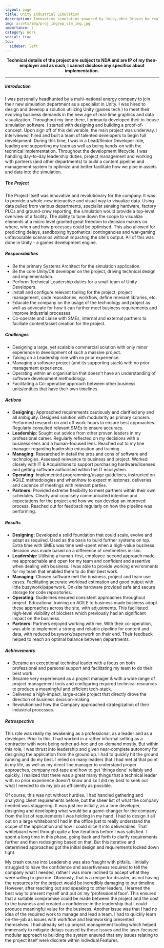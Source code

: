 ```yaml
---
layout: page
title: Unity Industrial Simulation
description: Innovative simulation powered by Unity.<br> Driven by real-world data & facilitating business decisions.
img: assets/img/proj_img/wp_sim_img.jpg
importance: 2
category: Work
social: true
toc:
  sidebar: left
---
```


<p style="text-align:center">
  <b>Technical details of the project are subject to NDA and are IP of my then-employer and as such, I cannot disclose any specifics about implementation.</b>
</p>
<hr>
<p>
  <h5>Introduction</h5>
    I was personally headhunted by a multi-national energy company to join their new simulation department as a specialist in Unity. I was hired to design and develop a solution utilizing Unity (games tech.) to meet their evolving business demands in the new age of real-time graphics and data visualization. Throughout my time there, I primarily developed their in-house simulation software. I started with designing and building a proof-of-concept. Upon sign off of this deliverable, the main project was underway. I interviewed, hired and built a team of talented developers to begin full development. During this time, I was in a Lead/Senior Developer role, leading and supporting my team as well as being hands-on with the technical implementation. Throughout the development lifecycle, I was handling day-to-day leadership duties, project management and working with partners (and other departments) to build a content pipeline and management system to optimize and better facilitate how we pipe in assets and data into the simulation.
</p>
<p>
  <h5>The Project</h5>
    The Project itself was innovative and revolutionary for the company. It was to provide a whole-new interactive and visual way to visualize data. Using data pulled from various departments, specialist sensing hardware, factory PLCs and ground-crew reporting, the simulation would provide a top-level overview of a facility. The ability to tune down the scope to visualize elements at a micro level granted great freedom to decision makers on where, when and how processes could be optimised. This also allowed for predicting delays, sandboxing hypothetical contingencies and war-gaming unfavourable scenarios without impacting the site's output. All of this was done in Unity - a games development engine.
</p>
<p>
  <h5>Responsibilities</h5>
  <ul>
    <li>Be the primary Systems Architect for the simulation application.</li>
    <li>Be the core Unity/C# developer on the project, driving technical design and implementation.</li>
    <li>Perform Technical Leadership duties for a small team of Unity Developers.</li>
    <li>Install and configure relevant tooling for the project; project management, code repositories, workflow, define relevant libraries, etc.</li>
    <li>Educate the company on the usage of the technology and project as well as advocate for how it can further meet business requirements and improve industrial processes.</li>
    <li>Co-operate and Liaise with SMEs, internal and external partners to faciliate content/asset creation for the project.</li>
  </ul>
  <h5>Challenges</h5>
  <ul>
    <li>Designing a large, yet scalable commercial solution with only minor experience in development of such a massive project.</li>
    <li>Taking on a Leadership role with no prior experience.</li>
    <li>Managing a software project (and its supporting stack) with no prior management experience.</li>
    <li>Operating within an organisation that doesn't have an understanding of software development methodology.</li>
    <li>Facilitating a Co-operative approach between other business units/entities that have their own timelines.</li>
  </ul>
  <h5>Actions</h5>
  <ul>
    <li><b>Designing:</b> Approached requirements cautiously and clarified any and all ambiguity. Designed solution with modularity as primary concern. Performed research on and off work-hours to ensure best approaches. Regularly consulted relevant SMEs to ensure accuracy.</li>
    <li><b>Leadership:</b> Sought out advice from other proven leaders in my professional career. Regularly reflected on my decisions with a business-lens and a human-focused lens. Reached out to my line manager regarding leadership education and training.</li>
    <li><b>Managing:</b> Researched in detail the pros and cons of software and technologies. Assessed relevance to business and project. Worked closely with IT & Acquisitions to support purchasing hardware/licenses and getting software authorised within the IT ecosystem.</li>
    <li><b>Operating:</b> Implemented programming/usage guidelines, instructed on AGILE methodologies and when/how to expect milestones, deliveries and cadence of meetings with relevant parties.</li>
    <li><b>Partners:</b> Provided extreme flexibility to meet partners within their own schedules. Clearly and concisely communicated intention and expectations for the project and how we can develop an improved process. Reached out for feedback regularly on how the pipeline was performing.</li>
  </ul>
  <h5>Results</h5>
  <ul>
    <li><b>Designing:</b> Developed a solid foundation that could scale, evolve and adapt as required. Used as the basis to build further systems on top. Extra time with SMEs was time well-spent when a high-value business decision was made based on a difference of centimeters in-sim.</li>
    <li><b>Leadership:</b> Utilising a human-first, employee-second approach made me approachable and open for my team and confident and assertive when dealing with business. I was able to provide working environments for my team that enabled them to do their best work.</li>
    <li><b>Managing:</b> Chosen software met the business, project and team use cases. Facilitating accurate workload estimation and good output with little busywork/paperwork. On-site hardware provided safe and secure storage for code repositories.</li>
    <li><b>Operating:</b> Guidelines ensured consistent approaches throughout project. Educational training on AGILE to business made business adopt these approaches across the site, with adjustments. This facilitated high-level visibility of blockers which previously had an significant impact on the business.</li>
    <li><b>Partners:</b> Partners enjoyed working with me. With their co-operation, was able to implement a strong and reliable pipeline for content and data, with reduced busywork/paperwork on their end. Their feedback helped to reach an optimal balance between departments.</li>
  </ul>
  <h5>Achievements</h5>
  <ul>
    <li>Became an exceptional technical leader with a focus on both professional and personal support and facilitating my team to do their best work.</li>
    <li>Became very experienced as a project manager & with a wide range of project management tools and configuring required technical resources to produce a meaningful and efficient tech-stack.</li>
    <li>Delivered a high-impact, large-scale project that directly drove the direction of business decision-making.</li>
    <li>Revolutionised how the Company approached strategization of their industrial processes.</li>
  </ul>
  <p>
    <p>
      <h5>Retrospective</h5>
      This role was really my awakening as a professional, as a leader and as a developer. Prior to this, I had worked in a rather informal setting as a contractor with work being rather ad-hoc and on-demand mostly. But within this role, I was thrust into leadership and given near-complete autonomy for designing the application from the ground up. I had to quickly hit the ground running and do my best. I relied on many leaders that I had met at that point in my life, as well as my direct line manager to understand proper approaches, company red-tape and how to get 'things done' reliably and quickly. I realized that there was a great many things that a technical leader with no prior experience doesn't know and so I did my best to seek out what I needed to do my job as efficiently as possible.
    </p>
    <p>
      Of course, this was not without hurdles. I had handled gathering and analyzing client requirements before, but the sheer list of what the company needed was staggering. It was just me initially, as a lone developer, designing and developing what would be a game-changer for the company from the list of requirements I was holding in my hand. I had to design it all out on a large whiteboard I had in the office just to really understand the scope of the application and how I could slice it into deliverables. That whiteboard went through quite a few iterations before I was satisfied. I spent a long time in this phase, going back and forth to clarify requirements further and then redesigning based on that. But this iterative and determined approached got the initial design and requirements locked down tight.
    </p>
    <p>
      My crash course into Leadership was also fraught with pitfalls. I initially struggled to have the confidence and assertiveness required to tell the company what I needed, rather I was more inclined to accept what they were willing to give me. Obviously, that is a recipe for disaster, as not having the resources for the project would be incredibly damaging to our timeline. However, after reaching out and speaking to other leaders, I learned the best way to present myself and put on my 'professional face'. This ensured that a suitable compromise could be made between the project and the cost to the business and created a confidence in the leadership that I could produce meaningful value for the business. Another issue was that I had no idea of the required work to manage and lead a team. I had to quickly learn on-the-job as issues with workflow and teamworking presented themselves. I had already set up project management tooling which helped immensely to mitigate delays caused by these issues and the laser-focused modular approach to building the system ensured that any issues relating to the project itself were discrete within indivdual Features.
    </p>
  </p>
</p>